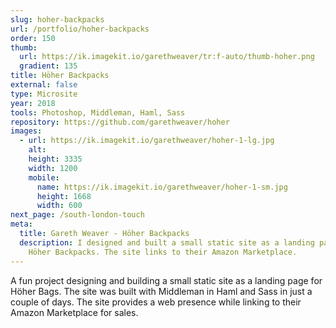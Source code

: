 ```yaml
---
slug: hoher-backpacks
url: /portfolio/hoher-backpacks
order: 150
thumb:
  url: https://ik.imagekit.io/garethweaver/tr:f-auto/thumb-hoher.png
  gradient: 135
title: Höher Backpacks
external: false
type: Microsite
year: 2018
tools: Photoshop, Middleman, Haml, Sass
repository: https://github.com/garethweaver/hoher
images:
  - url: https://ik.imagekit.io/garethweaver/hoher-1-lg.jpg
    alt:
    height: 3335
    width: 1200
    mobile:
      name: https://ik.imagekit.io/garethweaver/hoher-1-sm.jpg
      height: 1668
      width: 600
next_page: /south-london-touch
meta:
  title: Gareth Weaver - Höher Backpacks
  description: I designed and built a small static site as a landing page for
    Höher Backpacks. The site links to their Amazon Marketplace.
---
```

A fun project designing and building a small static site as a landing page for
Höher Bags. The site was built with Middleman in Haml and Sass in just a couple
of days. The site provides a web presence while linking to their Amazon
Marketplace for sales.
